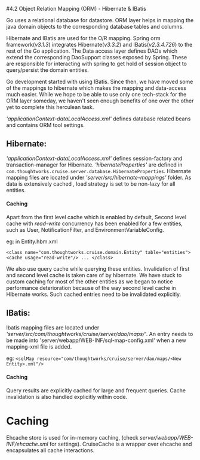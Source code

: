 #4.2 Object Relation Mapping (ORM) - Hibernate & IBatis

Go uses a relational database for datastore. ORM layer helps in mapping the java domain objects to the corresponding database tables and columns.


Hibernate and IBatis are used for the O/R mapping. Spring orm framework(*v3.1.3*) integrates Hibernate(*v3.3.2*) and IBatis(*v2.3.4.726*) to the rest of the Go application. 
The Data access layer defines DAOs which extend the corresponding DaoSupport classes exposed by Spring. These are responsible for interacting with spring to get hold of session object to query/persist the domain entities.

Go development started with using IBatis. Since then, we have moved some of the mappings to hibernate which makes the mapping and data-access much easier. While we hope to be able to use only one tech-stack for the ORM layer someday, we haven't seen enough benefits of one over the other yet to complete this herculean task.

*'applicationContext-dataLocalAccess.xml'* defines database related beans and contains ORM tool settings.


## Hibernate:
*'applicationContext-dataLocalAccess.xml'* defines session-factory and transaction-manager for Hibernate.
*'hibernateProperties'* are defined in ``com.thoughtworks.cruise.server.database.HibernateProperties``.
Hibernate mapping files are located under *'server/src/hibernate-mappings'* folder. 
As data is extensively cached , load strategy is set to be non-lazy for all entities.

#### Caching

Apart from the first level cache which is enabled by default, Second level cache with *read-write* concurrency has been enabled for a few entities, such as User, NotificationFilter, and EnvironmentVariableConfig. 

eg: in Entity.hbm.xml <pre>``<class name="com.thoughtworks.cruise.domain.Entity" table="entities">
  <cache usage="read-write"/>
  ...
</class>``</pre>


We also use query cache while querying these entities. Invalidation of first and second level cache is taken care of by hibernate.
We have stuck to custom caching for most of the other entities as we began to notice performance deterioration because of the way second level cache in Hibernate works. Such cached entries need to be invalidated explicitly.

## IBatis:

Ibatis mapping files are located under *'server/src/com/thoughtworks/cruise/server/dao/maps/'*. An entry needs to be made into 'server/webapp/WEB-INF/sql-map-config.xml' when a new mapping-xml file is added.

eg:
``<sqlMap resource="com/thoughtworks/cruise/server/dao/maps/<New Entity>.xml"/>``


#### Caching

Query results are explicitly cached for large and frequent queries. Cache invalidation is also handled explicitly within code.

# Caching
Ehcache store is used for in-memory caching, (check *server/webapp/WEB-INF/ehcache.xml* for settings). 
CruiseCache is a wrapper over ehcache and encapsulates all cache interactions.



